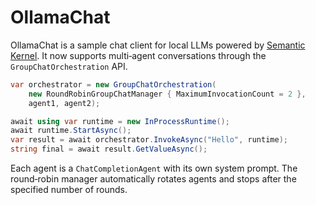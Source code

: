 # OllamaChat

OllamaChat is a sample chat client for local LLMs powered by
[Semantic Kernel](https://github.com/microsoft/semantic-kernel). It now
supports multi‑agent conversations through the `GroupChatOrchestration` API.

```csharp
var orchestrator = new GroupChatOrchestration(
    new RoundRobinGroupChatManager { MaximumInvocationCount = 2 },
    agent1, agent2);

await using var runtime = new InProcessRuntime();
await runtime.StartAsync();
var result = await orchestrator.InvokeAsync("Hello", runtime);
string final = await result.GetValueAsync();
```

Each agent is a `ChatCompletionAgent` with its own system prompt. The round‑robin
manager automatically rotates agents and stops after the specified number of
rounds.
